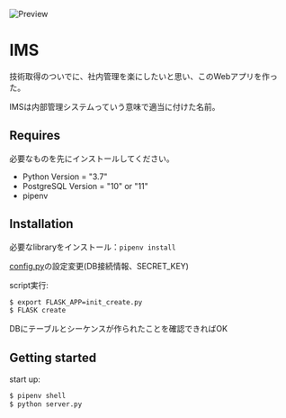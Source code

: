 
![Preview](https://user-images.githubusercontent.com/45325385/70678312-0ecab980-1cd5-11ea-9c09-42626c2f65dd.gif)

# IMS

技術取得のついでに、社内管理を楽にしたいと思い、このWebアプリを作った。

IMSは内部管理システムっていう意味で適当に付けた名前。

## Requires

必要なものを先にインストールしてください。
  - Python Version = "3.7"
  - PostgreSQL Version = "10" or "11"
  - pipenv

## Installation

必要なlibraryをインストール：`pipenv install`

[config.py](https://github.com/70ucanbin/IMS/blob/master/config.py)の設定変更(DB接続情報、SECRET_KEY)

script実行:

```bash
$ export FLASK_APP=init_create.py
$ FLASK create
```

DBにテーブルとシーケンスが作られたことを確認できればOK

## Getting started
start up:
```bash
$ pipenv shell
$ python server.py
```
